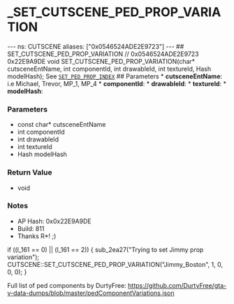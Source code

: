 # _SET_CUTSCENE_PED_PROP_VARIATION

--- ns: CUTSCENE aliases: ["0x0546524ADE2E9723"] --- ## SET_CUTSCENE_PED_PROP_VARIATION  // 0x0546524ADE2E9723 0x22E9A9DE void SET_CUTSCENE_PED_PROP_VARIATION(char* cutsceneEntName, int componentId, int drawableId, int textureId, Hash modelHash);  See [`SET_PED_PROP_INDEX`](#_0x93376B65A266EB5F)  ## Parameters * **cutsceneEntName**: i.e Michael, Trevor, MP_1, MP_4 * **componentId**: * **drawableId**: * **textureId**: * **modelHash**:

### Parameters
* const char* cutsceneEntName
* int componentId
* int drawableId
* int textureId
* Hash modelHash

### Return Value
* void

### Notes
* AP Hash: 0x0x22E9A9DE
* Build: 811
* Thanks R*! ;)

if ((l_161 == 0) || (l_161 == 2)) {
    sub_2ea27("Trying to set Jimmy prop variation");
    CUTSCENE::SET_CUTSCENE_PED_PROP_VARIATION("Jimmy_Boston", 1, 0, 0, 0);
}

Full list of ped components by DurtyFree: https://github.com/DurtyFree/gta-v-data-dumps/blob/master/pedComponentVariations.json

